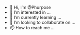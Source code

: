 - 👋 Hi, I’m @Phurpose
- 👀 I’m interested in ...
- 🌱 I’m currently learning ...
- 💞️ I’m looking to collaborate on ...
- 📫 How to reach me ...

<!---
Phurpose/Phurpose is a ✨ special ✨ repository because its `README.md` (this file) appears on your GitHub profile.
You can click the Preview link to take a look at your changes.
--->
